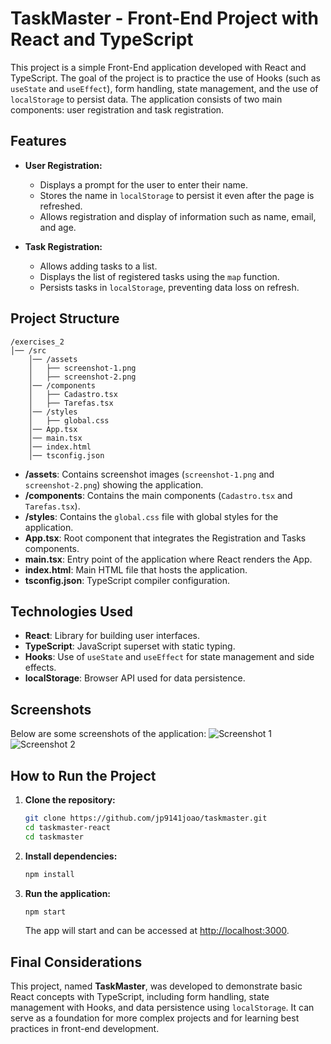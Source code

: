 # TaskMaster - Front-End Project with React and TypeScript

This project is a simple Front-End application developed with React and TypeScript. The goal of the project is to practice the use of Hooks (such as `useState` and `useEffect`), form handling, state management, and the use of `localStorage` to persist data. The application consists of two main components: user registration and task registration.

## Features

* **User Registration:**

  * Displays a prompt for the user to enter their name.
  * Stores the name in `localStorage` to persist it even after the page is refreshed.
  * Allows registration and display of information such as name, email, and age.

* **Task Registration:**

  * Allows adding tasks to a list.
  * Displays the list of registered tasks using the `map` function.
  * Persists tasks in `localStorage`, preventing data loss on refresh.

## Project Structure

```
/exercises_2
│── /src
    │── /assets
    │   ├── screenshot-1.png
    │   ├── screenshot-2.png
    │── /components
    │   ├── Cadastro.tsx
    │   ├── Tarefas.tsx
    │── /styles
    │   ├── global.css
    │── App.tsx
    │── main.tsx
    │── index.html
    │── tsconfig.json
```

* **/assets**: Contains screenshot images (`screenshot-1.png` and `screenshot-2.png`) showing the application.
* **/components**: Contains the main components (`Cadastro.tsx` and `Tarefas.tsx`).
* **/styles**: Contains the `global.css` file with global styles for the application.
* **App.tsx**: Root component that integrates the Registration and Tasks components.
* **main.tsx**: Entry point of the application where React renders the App.
* **index.html**: Main HTML file that hosts the application.
* **tsconfig.json**: TypeScript compiler configuration.

## Technologies Used

* **React**: Library for building user interfaces.
* **TypeScript**: JavaScript superset with static typing.
* **Hooks**: Use of `useState` and `useEffect` for state management and side effects.
* **localStorage**: Browser API used for data persistence.

## Screenshots

Below are some screenshots of the application:
![Screenshot 1](./exercises_2/src/assets/screenshot-1.png)
![Screenshot 2](./exercises_2/src/assets/screenshot-2.png)

## How to Run the Project

1. **Clone the repository:**

   ```bash
   git clone https://github.com/jp9141joao/taskmaster.git
   cd taskmaster-react
   cd taskmaster
   ```

2. **Install dependencies:**

   ```bash
   npm install
   ```

3. **Run the application:**

   ```bash
   npm start
   ```

   The app will start and can be accessed at [http://localhost:3000](http://localhost:3000).

## Final Considerations

This project, named **TaskMaster**, was developed to demonstrate basic React concepts with TypeScript, including form handling, state management with Hooks, and data persistence using `localStorage`. It can serve as a foundation for more complex projects and for learning best practices in front-end development.
